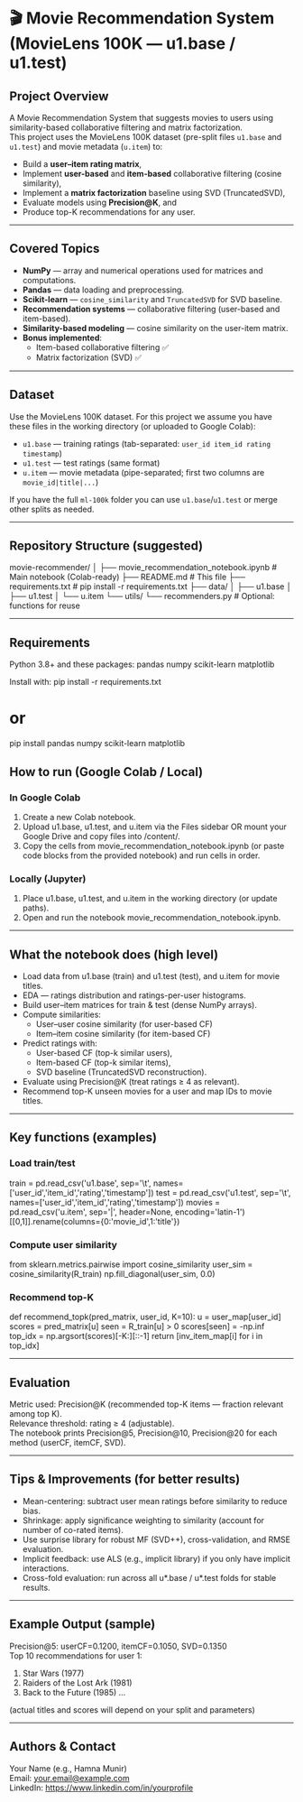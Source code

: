 # 🎬 Movie Recommendation System (MovieLens 100K — u1.base / u1.test)

## Project Overview
A Movie Recommendation System that suggests movies to users using similarity-based collaborative filtering and matrix factorization.  
This project uses the MovieLens 100K dataset (pre-split files `u1.base` and `u1.test`) and movie metadata (`u.item`) to:

- Build a **user–item rating matrix**,
- Implement **user-based** and **item-based** collaborative filtering (cosine similarity),
- Implement a **matrix factorization** baseline using SVD (TruncatedSVD),
- Evaluate models using **Precision@K**, and
- Produce top-K recommendations for any user.

---

## Covered Topics
- **NumPy** — array and numerical operations used for matrices and computations.  
- **Pandas** — data loading and preprocessing.  
- **Scikit-learn** — `cosine_similarity` and `TruncatedSVD` for SVD baseline.  
- **Recommendation systems** — collaborative filtering (user-based and item-based).  
- **Similarity-based modeling** — cosine similarity on the user-item matrix.  
- **Bonus implemented**:
  - Item-based collaborative filtering ✅  
  - Matrix factorization (SVD) ✅

---

## Dataset
Use the MovieLens 100K dataset. For this project we assume you have these files in the working directory (or uploaded to Google Colab):

- `u1.base` — training ratings (tab-separated: `user_id	item_id	rating	timestamp`)  
- `u1.test` — test ratings (same format)  
- `u.item` — movie metadata (pipe-separated; first two columns are `movie_id|title|...`)

If you have the full `ml-100k` folder you can use `u1.base`/`u1.test` or merge other splits as needed.

---

## Repository Structure (suggested)
movie-recommender/
│
├── movie_recommendation_notebook.ipynb # Main notebook (Colab-ready)
├── README.md # This file
├── requirements.txt # pip install -r requirements.txt
├── data/
│ ├── u1.base
│ ├── u1.test
│ └── u.item
└── utils/
└── recommenders.py # Optional: functions for reuse

---

## Requirements
Python 3.8+ and these packages:
pandas
numpy
scikit-learn
matplotlib

Install with:
pip install -r requirements.txt
# or
pip install pandas numpy scikit-learn matplotlib

## How to run (Google Colab / Local)

### In Google Colab
1. Create a new Colab notebook.
2. Upload u1.base, u1.test, and u.item via the Files sidebar OR mount your Google Drive and copy files into /content/.
3. Copy the cells from movie_recommendation_notebook.ipynb (or paste code blocks from the provided notebook) and run cells in order.

### Locally (Jupyter)
1. Place u1.base, u1.test, and u.item in the working directory (or update paths).
2. Open and run the notebook movie_recommendation_notebook.ipynb.

---

## What the notebook does (high level)
- Load data from u1.base (train) and u1.test (test), and u.item for movie titles.
- EDA — ratings distribution and ratings-per-user histograms.
- Build user–item matrices for train & test (dense NumPy arrays).
- Compute similarities:
  - User–user cosine similarity (for user-based CF)
  - Item–item cosine similarity (for item-based CF)
- Predict ratings with:
  - User-based CF (top-k similar users),
  - Item-based CF (top-k similar items),
  - SVD baseline (TruncatedSVD reconstruction).
- Evaluate using Precision@K (treat ratings ≥ 4 as relevant).
- Recommend top-K unseen movies for a user and map IDs to movie titles.

---

## Key functions (examples)

### Load train/test
train = pd.read_csv('u1.base', sep='\t', names=['user_id','item_id','rating','timestamp'])
test  = pd.read_csv('u1.test',  sep='\t', names=['user_id','item_id','rating','timestamp'])
movies = pd.read_csv('u.item', sep='|', header=None, encoding='latin-1')[[0,1]].rename(columns={0:'movie_id',1:'title'})

### Compute user similarity
from sklearn.metrics.pairwise import cosine_similarity
user_sim = cosine_similarity(R_train)
np.fill_diagonal(user_sim, 0.0)

### Recommend top-K
def recommend_topk(pred_matrix, user_id, K=10):
    u = user_map[user_id]
    scores = pred_matrix[u]
    seen = R_train[u] > 0
    scores[seen] = -np.inf
    top_idx = np.argsort(scores)[-K:][::-1]
    return [inv_item_map[i] for i in top_idx]

---

## Evaluation
Metric used: Precision@K (recommended top-K items — fraction relevant among top K).  
Relevance threshold: rating ≥ 4 (adjustable).  
The notebook prints Precision@5, Precision@10, Precision@20 for each method (userCF, itemCF, SVD).

---

## Tips & Improvements (for better results)
- Mean-centering: subtract user mean ratings before similarity to reduce bias.
- Shrinkage: apply significance weighting to similarity (account for number of co-rated items).
- Use surprise library for robust MF (SVD++), cross-validation, and RMSE evaluation.
- Implicit feedback: use ALS (e.g., implicit library) if you only have implicit interactions.
- Cross-fold evaluation: run across all u*.base / u*.test folds for stable results.

---

## Example Output (sample)
Precision@5: userCF=0.1200, itemCF=0.1050, SVD=0.1350  
Top 10 recommendations for user 1:
1. Star Wars (1977)
2. Raiders of the Lost Ark (1981)
3. Back to the Future (1985)
...

(actual titles and scores will depend on your split and parameters)

---

## Authors & Contact
Your Name (e.g., Hamna Munir)  
Email: your.email@example.com  
LinkedIn: https://www.linkedin.com/in/yourprofile
